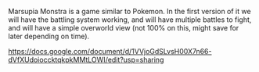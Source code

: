 Marsupia Monstra is a game similar to Pokemon. In the first version of it we will have the battling system working, and will have multiple battles to fight, and will have a simple overworld view (not 100% on this, might save for later depending on time).

https://docs.google.com/document/d/1VVjoGdSLvsH00X7n66-dVfXUdoioccktqkpkMMtLOWI/edit?usp=sharing
